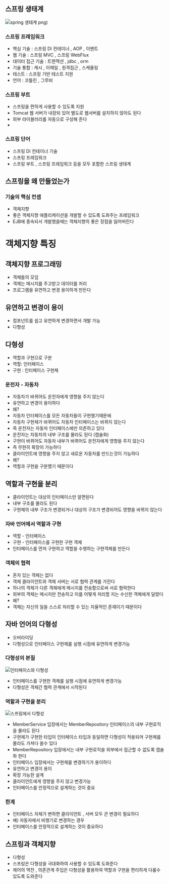 ## 스프링 생태계

![spring 생태계](https://user-images.githubusercontent.com/42866800/160855233-fbc4a27c-0865-4887-b90a-932edbb5a57c.png)
png)

### 스프링 프레임워크

- 핵심 기술 : 스프링 DI 컨테이너 , AOP , 이벤트
- 웹 기술 : 스프링 MVC , 스프링 WebFlux
- 데이터 접근 기술 : 트랜잭션 , jdbc , orm
- 기술 통합 : 캐시 , 이메일 , 원격접근 , 스케줄링
- 테스트 : 스프링 기반 테스트 지원
- 언어 : 코틀린 , 그루비

### 스프링 부트

- 스프링을 편하게 사용할 수 있도록 지원
- Tomcat 웹 서버가 내장되 있어 별도로 웹서버를 설치하지 않아도 된다
- 외부 라이블러리를 자동으로 구성해 준다
- 

### 스프링 단어

- 스프링 DI 컨테이너 기술
- 스프링 프레임워크
- 스프링 부트 , 스프링 프레임워크 등을 모두 포함한 스프링 생태계

## 스프링을 왜 만들었는가

### 기술의 핵심 컨셉

- 객체지향
- 좋은 객체지향 애플리케이션을 개발할 수 있도록 도화주는 프레임워크
- EJB에 종속되서 개발했을때는 객체지향의 좋은 장점을 잃어버린다

# 객체지향 특징

## 객체지향 프로그래밍

- 객체들의 모임
- 객체는 메시지를 주고받고 데이터를 처리
- 프로그램을 유연하고 변경 용이하게 만든다

## 유연하고 변경이 용이

- 컴포넌트를 쉽고 유연하게 변경하면서 개발 가능
- 다형성

## 다형성

- 역할과 구현으로 구분
- 역할: 인터페이스
- 구현 : 인터페이스 구현체

### 운전자 - 자동차

- 자동차가 바뀌어도 운전자에게 영향을 주지 않는다
- 유연하고 변경이 용이하다
- 왜?
- 자동차 인터페이스를 모든 자동차들이 구현했기때문에
- 자동차 구현체가 바뀌어도 자동차 인터페이스는 바뀌지 않는다
- 즉 운전자는 자동차 인터페이스에만 의존하고 있다
- 운전자는 자동차의 내부 구조를 몰라도 된다 (캡슐화)
- 구현이 바뀌어도 자동차 내부가 바뀌어도 운전자에게 영향을 주지 않는다
- 즉 무한히 확장이 가능하다
- 클라이언트에 영향을 주지 않고 새로운 자동차를 만드는것이 가능하다
- 왜?
- 역할과 구현을 구분헀기 때문이다

## 역할과 구현을 분리

- 클라이언트는 대상의 인터페이스만 알면된다
- 내부 구조를 몰라도 된다
- 구현체의 내부 구조가 변경되거나 대상의 구조가 변경되어도 영향을 바뀌지 않는다

### 자바 언어에서 역할과 구현

- 역할 - 인터페이스
- 구현 - 인터페이스를 구현한 구현 객체
- 인터페이스를 먼저 구현하고 역할을 수행하는 구현객체를 만든다

### 객체의 협력

- 혼자 있는 객체는 없다
- 객체 클라이언트와 객체 서버는 서로 협력 관계를 가진다
- 하나의 객체가 다른 객체에게 메시지를 전송함으로써 서로 협력한다
- 외부의 객체는 메시지만 전송하고 이를 어떻게 처리할 지는 수신한 객체에게 달렸다
- 왜?
- 객체는 자신의 일을 스스로 처리할 수 있는 자율적인 존재이기 때문이다

## 자바 언어의 다형성

- 오버라이딩
- 다형성으로 인터페이스 구현체를 실행 시점에 유연하게 변경가능

### 다형성의 본질

![인터페이스와 다형성](https://user-images.githubusercontent.com/42866800/160855270-fe8c41cb-209c-4c92-bc6f-2bbfadcf792a.png)

- 인터페이스를 구현한 객체를 실행 시점에 유연하게 변경가능
- 다형성은 객체간 협력 관계에서 시작된다

### 역할과 구현을 분리

![스프링에서 다형성](https://user-images.githubusercontent.com/42866800/160855312-f416b367-6e02-4c94-8341-45e727e876d8.png)


- MemberService 입장에서는 MemberRepository 인터페이스의 내부 구현로직을 몰라도 된다
- 구현체가 구현한 타입이 인터페이스 타입과 동일하면 다형성이 적용되어 구현체를 몰라도 가져다 쓸수 있다
- MemberRepository 입장에서는 내부 구현로직을 외부에서 접근할 수 없도록 캡슐화 한다
- 인터페이스 입장에서는 구현체를 변경하기가 용이하다
- 유연하고 변경이 용이
- 확장 가능한 설계
- 클라이언트에게 영향을 주지 않고 변경가능
- 인터페이스를 안정적으로 설계하는 것이 중요

### 한계

- 인터페이스 자체가 변하면 클라이언트 , 서버 모두 큰 변경이 필요하다
- 예) 자동자에서 비행기로 변경하는 경우
- 인터페이스를 안정적으로 설계하는 것이 중요하다

## 스프링과 객체지향

- 다형성
- 스프링은 다형성을 극대화하여 사용할 수 있도록 도화준다
- 제어의 역전 , 의존관계 주입은 다형성을 활용하여 역할과 구현을 편리하게 다룰수 있도록 도와준다